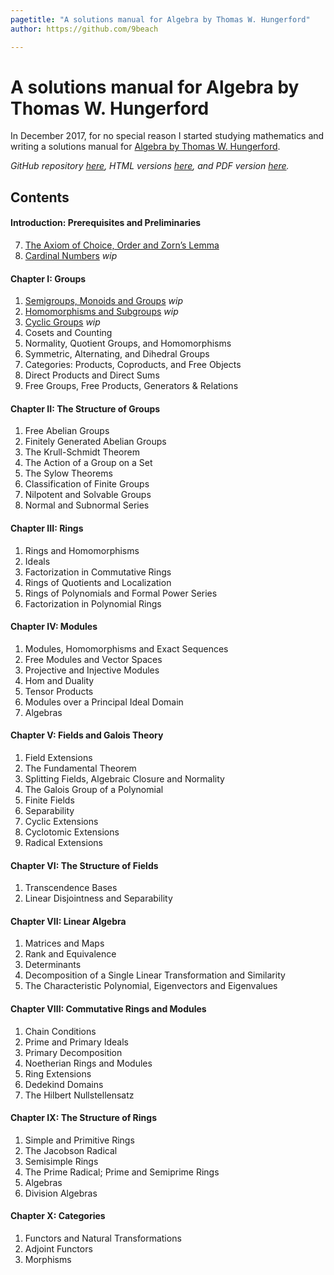 ```yaml
---
pagetitle: "A solutions manual for Algebra by Thomas W. Hungerford"
author: https://github.com/9beach

---
```


# A solutions manual for Algebra by Thomas W. Hungerford
In December 2017, for no special reason I started studying mathematics and
writing a solutions manual for
[Algebra by Thomas W. Hungerford](https://www.amazon.com/Algebra-Graduate-Texts-Mathematics-v/dp/0387905189).

_GitHub repository [here](https://github.com/9beach/hungerford-algebra-solutions),
HTML versions [here](https://rawgit.com/9beach/hungerford-algebra-solutions/master/README.html),
and PDF version [here](https://github.com/9beach/hungerford-algebra-solutions/releases)._

## Contents

#### Introduction: Prerequisites and Preliminaries
7. [The Axiom of Choice, Order and Zorn’s Lemma](chap-0-7.md)
8. [Cardinal Numbers](chap-0-8.md) _wip_

#### Chapter I: Groups
1. [Semigroups, Monoids and Groups](chap-1-1.md) _wip_
2. [Homomorphisms and Subgroups](chap-1-2.md) _wip_
3. [Cyclic Groups](chap-1-3.md) _wip_
4. Cosets and Counting
5. Normality, Quotient Groups, and Homomorphisms
6. Symmetric, Alternating, and Dihedral Groups
7. Categories: Products, Coproducts, and Free Objects
8. Direct Products and Direct Sums
9. Free Groups, Free Products, Generators & Relations

#### Chapter II: The Structure of Groups
1. Free Abelian Groups
2. Finitely Generated Abelian Groups
3. The Krull-Schmidt Theorem
4. The Action of a Group on a Set
5. The Sylow Theorems
6. Classification of Finite Groups
7. Nilpotent and Solvable Groups
8. Normal and Subnormal Series

#### Chapter III: Rings
1. Rings and Homomorphisms
2. Ideals
3. Factorization in Commutative Rings
4. Rings of Quotients and Localization
5. Rings of Polynomials and Formal Power Series
6. Factorization in Polynomial Rings

#### Chapter IV: Modules
1. Modules, Homomorphisms and Exact Sequences
2. Free Modules and Vector Spaces
3. Projective and Injective Modules
4. Hom and Duality
5. Tensor Products
6. Modules over a Principal Ideal Domain
7. Algebras

#### Chapter V: Fields and Galois Theory
1. Field Extensions
2. The Fundamental Theorem
3. Splitting Fields, Algebraic Closure and Normality
4. The Galois Group of a Polynomial
5. Finite Fields
6. Separability
7. Cyclic Extensions
8. Cyclotomic Extensions
9. Radical Extensions

#### Chapter VI: The Structure of Fields
1. Transcendence Bases
2. Linear Disjointness and Separability

#### Chapter VII: Linear Algebra
1. Matrices and Maps
2. Rank and Equivalence
3. Determinants
4. Decomposition of a Single Linear Transformation and Similarity
5. The Characteristic Polynomial, Eigenvectors and Eigenvalues

#### Chapter VIII: Commutative Rings and Modules
1. Chain Conditions
2. Prime and Primary Ideals
3. Primary Decomposition
4. Noetherian Rings and Modules
5. Ring Extensions
6. Dedekind Domains
7. The Hilbert Nullstellensatz

#### Chapter IX: The Structure of Rings
1. Simple and Primitive Rings
2. The Jacobson Radical
3. Semisimple Rings
4. The Prime Radical; Prime and Semiprime Rings
5. Algebras
6. Division Algebras

#### Chapter X: Categories
1. Functors and Natural Transformations
2. Adjoint Functors
3. Morphisms

